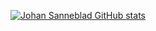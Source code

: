 [![Johan Sanneblad GitHub stats](https://github-readme-stats.vercel.app/api?username=johansan)](https://github.com/anuraghazra/github-readme-stats)
